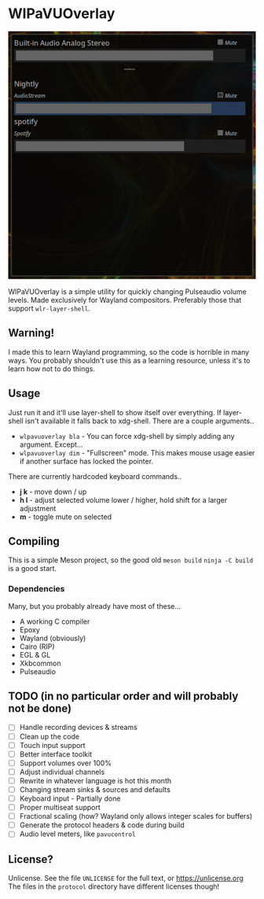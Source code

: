 # WlPaVUOverlay
![](screenshot.png)

WlPaVUOverlay is a simple utility for quickly changing Pulseaudio volume levels.
Made exclusively for Wayland compositors. Preferably those that support `wlr-layer-shell`.
## Warning!
I made this to learn Wayland programming, so the code is horrible in many ways. You probably shouldn't use this as a learning resource, unless it's to learn how not to do things.
## Usage
Just run it and it'll use layer-shell to show itself over everything. If layer-shell isn't available it falls back to xdg-shell.
There are a couple arguments..
* `wlpavuoverlay bla` - You can force xdg-shell by simply adding any argument. Except...
* `wlpavuoverlay dim` - "Fullscreen" mode. This makes mouse usage easier if another surface has locked the pointer.

There are currently hardcoded keyboard commands..
* **j k** - move down / up
* **h l** - adjust selected volume lower / higher, hold shift for a larger adjustment
* **m** - toggle mute on selected
## Compiling
This is a simple Meson project, so the good old `meson build` `ninja -C build` is a good start.
### Dependencies
Many, but you probably already have most of these...
* A working C compiler
* Epoxy
* Wayland (obviously)
* Cairo (RIP)
* EGL & GL
* Xkbcommon
* Pulseaudio
## TODO (in no particular order and will probably not be done)
- [ ] Handle recording devices & streams
- [ ] Clean up the code
- [ ] Touch input support
- [ ] Better interface toolkit
- [ ] Support volumes over 100%
- [ ] Adjust individual channels
- [ ] Rewrite in whatever language is hot this month
- [ ] Changing stream sinks & sources and defaults
- [ ] Keyboard input - Partially done
- [ ] Proper multiseat support
- [ ] Fractional scaling (how? Wayland only allows integer scales for buffers)
- [ ] Generate the protocol headers & code during build
- [ ] Audio level meters, like `pavucontrol`
## License?
Unlicense. See the file `UNLICENSE` for the full text, or https://unlicense.org
The files in the `protocol` directory have different licenses though!
